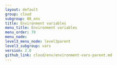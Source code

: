 ```yaml
---
layout: default
group: cloud
subgroup: 08_env
title: Environment variables
menu_title: Environment variables
menu_order: 70
menu_node: 
level3_menu_node: level3parent
level3_subgroup: vars
version: 2.0
github_link: cloud/env/environment-vars-parent.md
---
```


